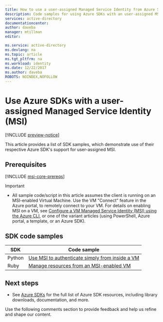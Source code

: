```yaml
---
title: How to use a user-assigned Managed Service Identity from Azure SDKs on a VM
description: Code samples for using Azure SDKs with an user-assigned MSI on a VM.
services: active-directory
documentationcenter: 
author: daveba
manager: mtillman
editor: 

ms.service: active-directory
ms.devlang: na
ms.topic: article
ms.tgt_pltfrm: na
ms.workload: identity
ms.date: 12/22/2017
ms.author: daveba
ROBOTS: NOINDEX,NOFOLLOW
---
```


# Use Azure SDKs with a user-assigned Managed Service Identity (MSI)

[!INCLUDE [preview-notice](~/includes/active-directory-msi-preview-notice-ua.md)]

This article provides a list of SDK samples, which demonstrate use of their respective Azure SDK's support for user-assigned MSI.

## Prerequisites

[!INCLUDE [msi-core-prereqs](~/includes/active-directory-msi-core-prereqs-ua.md)]

> [!IMPORTANT]
> - All sample code/script in this article assumes the client is running on an MSI-enabled Virtual Machine. Use the VM "Connect" feature in the Azure portal, to remotely connect to your VM. For details on enabling MSI on a VM, see [Configure a VM Managed Service Identity (MSI) using the Azure CLI](msi-qs-configure-cli-windows-vm.md), or one of the variant articles (using PowerShell, Azure portal, a template, or an Azure SDK). 

## SDK code samples

| SDK             | Code sample |
| --------------- | ----------- |
| Python          | [Use MSI to authenticate simply from inside a VM](https://azure.microsoft.com/resources/samples/resource-manager-python-manage-resources-with-msi/) |
| Ruby            | [Manage resources from an MSI-enabled VM](https://azure.microsoft.com/resources/samples/resources-ruby-manage-resources-with-msi/) |

## Next steps

- See [Azure SDKs](https://azure.microsoft.com/downloads/) for the full list of Azure SDK resources, including library downloads, documentation, and more.

Use the following comments section to provide feedback and help us refine and shape our content.









